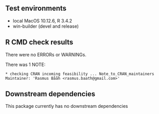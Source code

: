 ## Test environments
* local MacOS 10.12.6, R 3.4.2
* win-builder (devel and release)

## R CMD check results
There were no ERRORs or WARNINGs.

There was 1 NOTE:

```
* checking CRAN incoming feasibility ... Note_to_CRAN_maintainers
Maintainer: 'Rasmus Bååh <rasmus.baath@gmail.com>'
```
  
## Downstream dependencies

This package currently has no downstream dependencies

